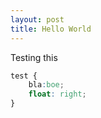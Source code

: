 ```yaml
---
layout: post
title: Hello World
---
```


Testing this

```css
test {
	bla:boe;
	float: right;
}
```
